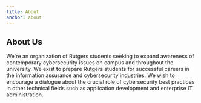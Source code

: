 ```yaml
---
title: About
anchor: about
---
```


## About Us

We're an organization of Rutgers students seeking to expand awareness of contemporary cybersecurity issues on campus and throughout the university. We exist to prepare Rutgers students for successful careers in the information assurance and cybersecurity industries. We wish to encourage a dialogue about the crucial role of cybersecurity best practices in other technical fields such as application development and enterprise IT administration.
